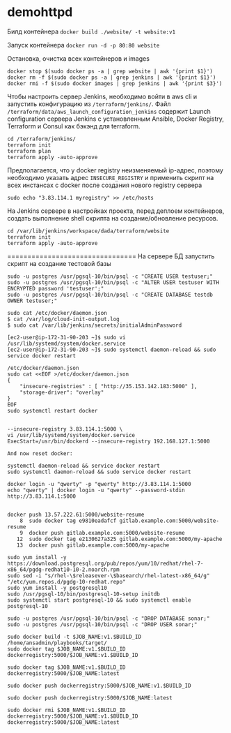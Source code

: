 # demohttpd

Билд контейнера `docker build ./website/ -t website:v1`

Запуск контейнера `docker run -d -p 80:80 website`

Остановка, очистка всех контейнеров и images

```
docker stop $(sudo docker ps -a | grep website | awk '{print $1}')
docker rm -f $(sudo docker ps -a | grep jenkins | awk '{print $1}')
docker rmi -f $(sudo docker images | grep jenkins | awk '{print $3}')
```

Чтобы настроить сервер Jenkins, необходимо войти в aws cli и запустить конфигурацию из `/terraform/jenkins/`. Файл `/terraform/data/aws_launch_configuration_jenkins` содержит Launch configuration сервера Jenkins с установленным Ansible, Docker Registry, Terraform и Consul как бэкэнд для terraform.

```
cd /terraform/jenkins/
terraform init
terraform plan
terraform apply -auto-approve
```

Предполагается, что у docker registry неизменяемый ip-адрес, поэтому необходимо указать адрес `INSECURE_REGISTRY` и применить скрипт на всех инстансах с docker после создания нового registry сервера

```
sudo echo "3.83.114.1 myregistry" >> /etc/hosts
```

На Jenkins сервере в настройках проекта, перед деплоем контейнеров, создать выполнение shell скрипта на создание/обновление ресурсов.

```
cd /var/lib/jenkins/workspace/dada/terraform/website
terraform init
terraform apply -auto-approve
```
================================
На сервере БД запустить скрипт на создание тестовой базы

```
sudo -u postgres /usr/pgsql-10/bin/psql -c "CREATE USER testuser;"
sudo -u postgres /usr/pgsql-10/bin/psql -c "ALTER USER testuser WITH ENCRYPTED password 'testuser';"
sudo -u postgres /usr/pgsql-10/bin/psql -c "CREATE DATABASE testdb OWNER testuser;"

```

```
sudo cat /etc/docker/daemon.json
$ cat /var/log/cloud-init-output.log
$ sudo cat /var/lib/jenkins/secrets/initialAdminPassword

[ec2-user@ip-172-31-90-203 ~]$ sudo vi /usr/lib/systemd/system/docker.service
[ec2-user@ip-172-31-90-203 ~]$ sudo systemctl daemon-reload && sudo service docker restart

/etc/docker/daemon.json
sudo cat <<EOF >/etc/docker/daemon.json
{
    "insecure-registries" : [ "http://35.153.142.183:5000" ],
    "storage-driver": "overlay"
}
EOF
sudo systemctl restart docker


--insecure-registry 3.83.114.1:5000 \
vi /usr/lib/systemd/system/docker.service
ExecStart=/usr/bin/dockerd --insecure-registry 192.168.127.1:5000

And now reset docker:

systemctl daemon-reload && service docker restart
sudo systemctl daemon-reload && sudo service docker restart

docker login -u "qwerty" -p "qwerty" http://3.83.114.1:5000
echo "qwerty" | docker login -u "qwerty" --password-stdin http://3.83.114.1:5000


docker push 13.57.222.61:5000/website-resume
    8  sudo docker tag e9810eadafcf gitlab.example.com:5000/website-resume
    9  docker push gitlab.example.com:5000/website-resume
   12  sudo docker tag e2130627a325 gitlab.example.com:5000/my-apache
   13  docker push gitlab.example.com:5000/my-apache

sudo yum install -y  https://download.postgresql.org/pub/repos/yum/10/redhat/rhel-7-x86_64/pgdg-redhat10-10-2.noarch.rpm
sudo sed -i "s/rhel-\$releasever-\$basearch/rhel-latest-x86_64/g" "/etc/yum.repos.d/pgdg-10-redhat.repo"
sudo yum install -y postgresql10
sudo /usr/pgsql-10/bin/postgresql-10-setup initdb
sudo systemctl start postgresql-10 && sudo systemctl enable postgresql-10

sudo -u postgres /usr/pgsql-10/bin/psql -c "DROP DATABASE sonar;"
sudo -u postgres /usr/pgsql-10/bin/psql -c "DROP USER sonar;"

sudo docker build -t $JOB_NAME:v1.$BUILD_ID /home/ansadmin/playbooks/target/
sudo docker tag $JOB_NAME:v1.$BUILD_ID dockerregistry:5000/$JOB_NAME:v1.$BUILD_ID

sudo docker tag $JOB_NAME:v1.$BUILD_ID dockerregistry:5000/$JOB_NAME:latest

sudo docker push dockerregistry:5000/$JOB_NAME:v1.$BUILD_ID

sudo docker push dockerregistry:5000/$JOB_NAME:latest

sudo docker rmi $JOB_NAME:v1.$BUILD_ID dockerregistry:5000/$JOB_NAME:v1.$BUILD_ID dockerregistry:5000/$JOB_NAME:latest
```
